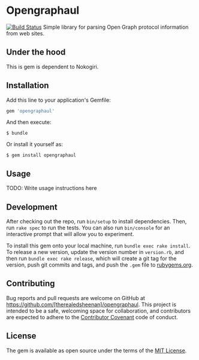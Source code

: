 # Opengraphaul
[![Build Status](https://travis-ci.org/therealedsheenan/opengraphaul.svg?branch=master)](https://travis-ci.org/therealedsheenan/opengraphaul)
Simple library for parsing Open Graph protocol information from web sites.

## Under the hood
This is gem is dependent to Nokogiri.

## Installation

Add this line to your application's Gemfile:

```ruby
gem 'opengraphaul'
```

And then execute:

    $ bundle

Or install it yourself as:

    $ gem install opengraphaul

## Usage

TODO: Write usage instructions here

## Development

After checking out the repo, run `bin/setup` to install dependencies. Then, run `rake spec` to run the tests. You can also run `bin/console` for an interactive prompt that will allow you to experiment.

To install this gem onto your local machine, run `bundle exec rake install`. To release a new version, update the version number in `version.rb`, and then run `bundle exec rake release`, which will create a git tag for the version, push git commits and tags, and push the `.gem` file to [rubygems.org](https://rubygems.org).

## Contributing

Bug reports and pull requests are welcome on GitHub at https://github.com/[therealedsheenan]/opengraphaul. This project is intended to be a safe, welcoming space for collaboration, and contributors are expected to adhere to the [Contributor Covenant](http://contributor-covenant.org) code of conduct.


## License

The gem is available as open source under the terms of the [MIT License](http://opensource.org/licenses/MIT).


